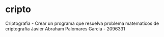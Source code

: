 # cripto
Criptografia - Crear un programa que resuelva problema matematicos de criptografia 
Javier Abraham Palomares Garcia - 2096331

